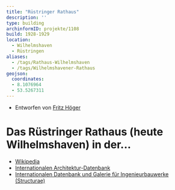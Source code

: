 ```yaml
---
title: "Rüstringer Rathaus"
description: ''
type: building
archinformID: projekte/1108
build: 1928-1929
location:
  - Wilhelmshaven
  - Rüstringen
aliases:
  - /tags/Rathaus-Wilhelmshaven
  - /tags/Wilhelmshavener-Rathaus
geojson:
  coordinates:
  - 8.1076964
  - 53.5267311
---
```


* Entworfen von [Fritz Höger](/tags/Fritz-Höger)

# Das Rüstringer Rathaus (heute Wilhelmshaven) in der...
* [Wikipedia](https://de.wikipedia.org/wiki/Rathaus_Wilhelmshaven)
* [Internationalen Architektur-Datenbank](https://deu.archinform.net/projekte/1108.htm)
* [Internationalen Datenbank und Galerie für Ingenieurbauwerke (Structurae)](https://structurae.net/de/bauwerke/rathaus-von-wilhelmshaven)
